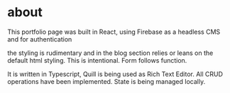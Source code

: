 # about

This portfolio page was built in React, using Firebase as a headless CMS and for authentication

the styling is rudimentary and in the blog section relies or leans on the default html styling. This is intentional. Form follows function.

It is written in Typescript, Quill is being used as Rich Text Editor. All CRUD operations have been implemented. State is being managed locally.

